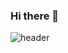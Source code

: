 ### Hi there 👋

![header](https://capsule-render.vercel.app/api?type=waving&height=200&text=Welcome%20&desc=hyerim's%20Github%20profile)

